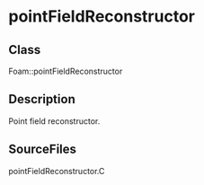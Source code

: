 # pointFieldReconstructor 
## Class
Foam::pointFieldReconstructor

## Description
Point field reconstructor.

## SourceFiles
pointFieldReconstructor.C

